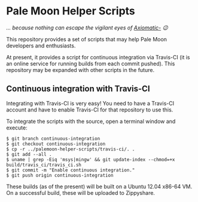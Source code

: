 # Pale Moon Helper Scripts

_... because nothing can escape the vigilant eyes of [Axiomatic-](https://github.com/Axiomatic-) :wink:_

This repository provides a set of scripts that may help Pale Moon developers and enthusiasts.

At present, it provides a script for continuous integration via Travis-CI (it is an online service for running builds from each commit pushed). This repository may be expanded with other scripts in the future.


## Continuous integration with Travis-CI

Integrating with Travis-CI is very easy! You need to have a Travis-CI account and have to enable Travis-CI for that repository to use this.

To integrate the scripts with the source, open a terminal window and execute:

	$ git branch continuous-integration
	$ git checkout continuous-integration
	$ cp -r ../palemoon-helper-scripts/travis-ci/. .
	$ git add --all .
	$ uname | grep -Eiq 'msys|mingw' && git update-index --chmod=+x build/travis_ci/travis_ci.sh
	$ git commit -m "Enable continuous integration."
	$ git push origin continuous-integration

These builds (as of the present) will be built on a Ubuntu 12.04 x86-64 VM. On a successful build, these will be uploaded to Zippyshare.
